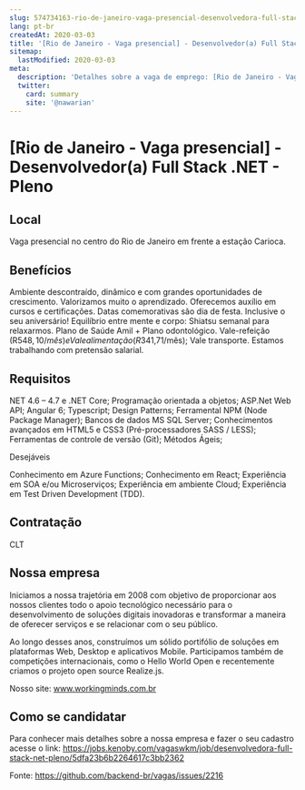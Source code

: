 ```yaml
---
slug: 574734163-rio-de-janeiro-vaga-presencial-desenvolvedora-full-stack-net-pleno
lang: pt-br
createdAt: 2020-03-03
title: '[Rio de Janeiro - Vaga presencial] - Desenvolvedor(a) Full Stack .NET - Pleno - Vaga de Emprego'
sitemap:
  lastModified: 2020-03-03
meta:
  description: 'Detalhes sobre a vaga de emprego: [Rio de Janeiro - Vaga presencial] - Desenvolvedor(a) Full Stack .NET - Pleno'
  twitter:
    card: summary
    site: '@nawarian'
---
```


# [Rio de Janeiro - Vaga presencial] - Desenvolvedor(a) Full Stack .NET - Pleno


## Local

Vaga presencial no centro do Rio de Janeiro em frente a estação Carioca.

## Benefícios

Ambiente descontraído, dinâmico e com grandes oportunidades de crescimento.
Valorizamos muito o aprendizado. Oferecemos auxílio em cursos e certificações.
Datas comemorativas são dia de festa. Inclusive o seu aniversário!
Equilíbrio entre mente e corpo: Shiatsu semanal para relaxarmos.
Plano de Saúde Amil + Plano odontológico.
Vale-refeição (R$548,10/mês) e Vale alimentação (R$341,71/mês); Vale transporte.
Estamos trabalhando com pretensão salarial.

## Requisitos

NET 4.6 – 4.7 e .NET Core;
Programação orientada a objetos;
ASP.Net Web API;
Angular 6;
Typescript;
Design Patterns;
Ferramental NPM (Node Package Manager);
Bancos de dados MS SQL Server;
Conhecimentos avançados em HTML5 e CSS3 (Pré-processadores SASS / LESS);
Ferramentas de controle de versão (Git);
Métodos Ágeis;

Desejáveis

Conhecimento em Azure Functions;
Conhecimento em React;
Experiência em SOA e/ou Microserviços;
Experiência em ambiente Cloud;
Experiência em Test Driven Development (TDD).

## Contratação

CLT

## Nossa empresa

Iniciamos a nossa trajetória em 2008 com objetivo de proporcionar aos nossos clientes todo o apoio tecnológico necessário para o desenvolvimento de soluções digitais inovadoras e transformar a maneira de oferecer serviços e se relacionar com o seu público. 

Ao longo desses anos, construímos um sólido portifólio de soluções em plataformas Web, Desktop e aplicativos Mobile. Participamos também de competições internacionais, como o Hello World Open e recentemente criamos o projeto open source Realize.js.

Nosso site: www.workingminds.com.br

## Como se candidatar

Para conhecer mais detalhes sobre a nossa empresa e fazer o seu cadastro acesse o link:
https://jobs.kenoby.com/vagaswkm/job/desenvolvedora-full-stack-net-pleno/5dfa23b6b2264617c3bb2362



Fonte: https://github.com/backend-br/vagas/issues/2216